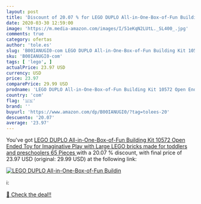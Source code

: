 ```yaml
---
layout: post
title: 'Discount of 20.07 % for LEGO DUPLO All-in-One-Box-of-Fun Buildin'
date: 2020-03-30 12:59:00
image: 'https://m.media-amazon.com/images/I/51eKqN2LUtL._SL400_.jpg'
comments: true
category: ofertas
author: 'tole.es'
slug: 'B00IANUGI0-com LEGO DUPLO All-in-One-Box-of-Fun Building Kit 10572 Open...'
sku: 'B00IANUGI0-com'
tags: [ 'lego', ]
actualPrice: 23.97 USD
currency: USD
price: 23.97
comparePrice: 29.99 USD
prodname: 'LEGO DUPLO All-in-One-Box-of-Fun Building Kit 10572 Open Ended Toy for Imaginative Play with Large LEGO bricks made for toddlers and preschoolers  65 Pieces '
country: 'com'
flag: '🇺🇸'
brand: ''
buyurl: 'https://www.amazon.com/dp/B00IANUGI0/?tag=tolees-20'
descuento: '20.07'
average: '23.97'
---
```


You've got [LEGO DUPLO All-in-One-Box-of-Fun Building Kit 10572 Open Ended Toy for Imaginative Play with Large LEGO bricks made for toddlers and preschoolers  65 Pieces ](https://www.amazon.com/dp/B00IANUGI0/?tag=tolees-20) with a  20.07 % discount, with final price of 23.97 USD (original: 29.99 USD) at the following link:

[![LEGO DUPLO All-in-One-Box-of-Fun Buildin](https://m.media-amazon.com/images/I/51eKqN2LUtL._SL400_.jpg)](https://www.amazon.com/dp/B00IANUGI0/?tag=tolees-20)

ℹ️:


[🛒 Check the deal!!](https://www.amazon.com/dp/B00IANUGI0/?tag=tolees-20)
